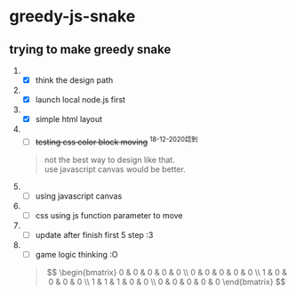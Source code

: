 # greedy-js-snake

## trying to make greedy snake
1. - [x] think the design path
2. - [x] launch local node.js first
3. - [x] simple html layout
4. - [ ] ~~testing css color block moving~~ <sup>18-12-2020諗到</sup>
    > not the best way to design like that.  
    > use javascript canvas would be better.  
4. - [ ] using javascript canvas
5. - [ ] css using js function parameter to move
6. - [ ] update after finish first 5 step :3
7. - [ ] game logic thinking :O  
    > $$
    > \begin{bmatrix}
    > 0 & 0 & 0 & 0 & 0 \\
    > 0 & 0 & 0 & 0 & 0 \\
    > 1 & 0 & 0 & 0 & 0 \\
    > 1 & 1 & 1 & 0 & 0 \\
    > 0 & 0 & 0 & 0 & 0
    > \end{bmatrix}
    > $$

